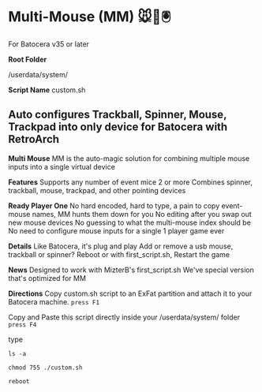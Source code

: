# Multi-Mouse (MM) 🐭👾🖲️

For Batocera v35 or later

**Root Folder**

/userdata/system/

**Script Name**
custom.sh

## Auto configures Trackball, Spinner, Mouse, Trackpad into only device for Batocera with RetroArch

**Multi Mouse**
MM is the auto-magic solution for combining multiple mouse inputs into a single virtual device

**Features**
Supports any number of event mice 2 or more
Combines spinner, trackball, mouse, trackpad, and other pointing devices

**Ready Player One**
No hard encoded, hard to type, a pain to copy event-mouse names, MM hunts them down for you
No editing after you swap out new mouse devices
No guessing to what the multi-mouse index should be
No need to configure mouse inputs for a single 1 player game ever

**Details**
Like Batocera, it's plug and play
Add or remove a usb mouse, trackball or spinner?
Reboot or with first_script.sh, Restart the game

**News**
Designed to work with MizterB's first_script.sh
We've special version that's optimized for MM

**Directions**
Copy custom.sh script to an ExFat partition and attach it to your Batocera machine.
`press F1`

Copy and Paste this script directly inside your /userdata/system/ folder
`press F4`


type

`ls -a`

`chmod 755 ./custom.sh`

`reboot`
